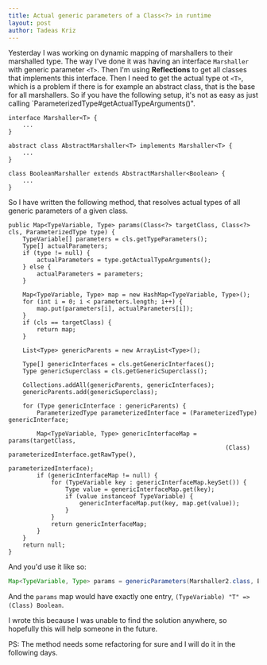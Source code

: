 ```yaml
---
title: Actual generic parameters of a Class<?> in runtime
layout: post
author: Tadeas Kriz
---
```


Yesterday I was working on dynamic mapping of marshallers to their marshalled type. The way I've done it was having an interface `Marshaller` with generic parameter `<T>`. Then I'm using **Reflections** to get all classes that implements this interface. Then I need to get the actual type ot `<T>`, which is a problem if there is for example an abstract class, that is the base for all marshallers. So if you have the following setup, it's not as easy as just calling `ParameterizedType#getActualTypeArguments()".

```java,1
interface Marshaller<T> { 
	... 
}

abstract class AbstractMarshaller<T> implements Marshaller<T> {
	...
}

class BooleanMarshaller extends AbstractMarshaller<Boolean> {
	...
}
```

So I have written the following method, that resolves actual types of all generic parameters of a given class.

```java,1
public Map<TypeVariable, Type> params(Class<?> targetClass, Class<?> cls, ParameterizedType type) {
    TypeVariable[] parameters = cls.getTypeParameters();
    Type[] actualParameters;
    if (type != null) {
        actualParameters = type.getActualTypeArguments();
    } else {
        actualParameters = parameters;
    }

    Map<TypeVariable, Type> map = new HashMap<TypeVariable, Type>();
    for (int i = 0; i < parameters.length; i++) {
        map.put(parameters[i], actualParameters[i]);
    }
    if (cls == targetClass) {
        return map;
    }

    List<Type> genericParents = new ArrayList<Type>();

    Type[] genericInterfaces = cls.getGenericInterfaces();
    Type genericSuperclass = cls.getGenericSuperclass();

    Collections.addAll(genericParents, genericInterfaces);
    genericParents.add(genericSuperclass);

    for (Type genericInterface : genericParents) {
        ParameterizedType parameterizedInterface = (ParameterizedType) genericInterface;

        Map<TypeVariable, Type> genericInterfaceMap = params(targetClass,
                                                             (Class) parameterizedInterface.getRawType(),
                                                             parameterizedInterface);
        if (genericInterfaceMap != null) {
            for (TypeVariable key : genericInterfaceMap.keySet()) {
                Type value = genericInterfaceMap.get(key);
                if (value instanceof TypeVariable) {
                    genericInterfaceMap.put(key, map.get(value));
                }
            }
            return genericInterfaceMap;
        }
    }
    return null;
}
```

And you'd use it like so:
```java
Map<TypeVariable, Type> params = genericParameters(Marshaller2.class, BooleanMarshaller.class, null);
```
And the `params` map would have exactly one entry, `(TypeVariable) "T" => (Class) Boolean`.

I wrote this because I was unable to find the solution anywhere, so hopefully this will help someone in the future.


PS: The method needs some refactoring for sure and I will do it in the following days.
